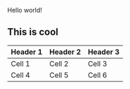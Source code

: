 Hello world!

## This is cool

| Header 1 | Header 2 | Header 3 |
|----------|----------|----------|
|   Cell 1 |   Cell 2 |   Cell 3 |
|   Cell 4 |   Cell 5 |   Cell 6 |
